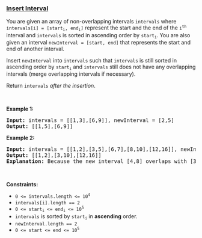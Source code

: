 ### [Insert Interval](https://leetcode.com/problems/insert-interval)

<p>You are given an array of non-overlapping intervals <code>intervals</code> where <code>intervals[i] = [start<sub>i</sub>, end<sub>i</sub>]</code> represent the start and the end of the <code>i<sup>th</sup></code> interval and <code>intervals</code> is sorted in ascending order by <code>start<sub>i</sub></code>. You are also given an interval <code>newInterval = [start, end]</code> that represents the start and end of another interval.</p>

<p>Insert <code>newInterval</code> into <code>intervals</code> such that <code>intervals</code> is still sorted in ascending order by <code>start<sub>i</sub></code> and <code>intervals</code> still does not have any overlapping intervals (merge overlapping intervals if necessary).</p>

<p>Return <code>intervals</code><em> after the insertion</em>.</p>

<p>&nbsp;</p>
<p><strong>Example 1:</strong></p>

<pre>
<strong>Input:</strong> intervals = [[1,3],[6,9]], newInterval = [2,5]
<strong>Output:</strong> [[1,5],[6,9]]
</pre>

<p><strong>Example 2:</strong></p>

<pre>
<strong>Input:</strong> intervals = [[1,2],[3,5],[6,7],[8,10],[12,16]], newInterval = [4,8]
<strong>Output:</strong> [[1,2],[3,10],[12,16]]
<strong>Explanation:</strong> Because the new interval [4,8] overlaps with [3,5],[6,7],[8,10].
</pre>

<p>&nbsp;</p>
<p><strong>Constraints:</strong></p>

<ul>
	<li><code>0 &lt;= intervals.length &lt;= 10<sup>4</sup></code></li>
	<li><code>intervals[i].length == 2</code></li>
	<li><code>0 &lt;= start<sub>i</sub> &lt;= end<sub>i</sub> &lt;= 10<sup>5</sup></code></li>
	<li><code>intervals</code> is sorted by <code>start<sub>i</sub></code> in <strong>ascending</strong> order.</li>
	<li><code>newInterval.length == 2</code></li>
	<li><code>0 &lt;= start &lt;= end &lt;= 10<sup>5</sup></code></li>
</ul>
